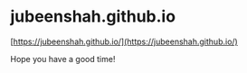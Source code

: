 # jubeenshah.github.io

[https://jubeenshah.github.io/](https://jubeenshah.github.io/)

Hope you have a good time! 
